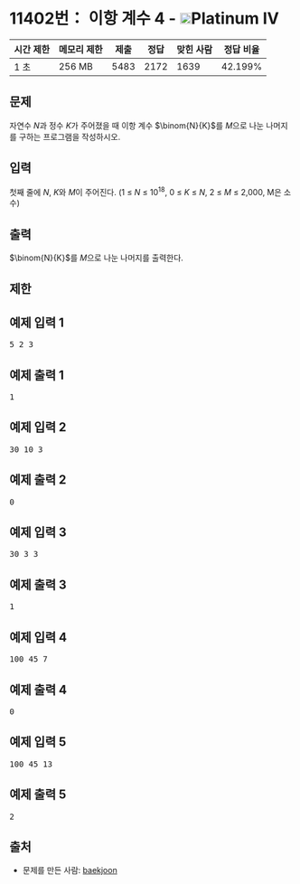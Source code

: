# 11402번： 이항 계수 4 - <img src="https://static.solved.ac/tier_small/17.svg" style="height:20px" />Platinum IV

| 시간 제한 | 메모리 제한 | 제출 | 정답 | 맞힌 사람 | 정답 비율 |
| --- | --- | --- | --- | --- | --- |
| 1 초 | 256 MB | 5483 | 2172 | 1639 | 42.199% |

## 문제

자연수 $N$과 정수 $K$가 주어졌을 때 이항 계수 $\binom{N}{K}$를 $M$으로 나눈 나머지를 구하는 프로그램을 작성하시오.

## 입력

첫째 줄에 $N$, $K$와 $M$이 주어진다. (1 ≤ $N$ ≤ 10<sup>18</sup>, 0 ≤ $K$ ≤ $N$, 2 ≤ $M$ ≤ 2,000, M은 소수)
## 출력

$\binom{N}{K}$를 $M$으로 나눈 나머지를 출력한다.

## 제한

## 예제 입력 1

<pre>5 2 3
</pre>
## 예제 출력 1

<pre>1
</pre>
## 예제 입력 2

<pre>30 10 3
</pre>
## 예제 출력 2

<pre>0
</pre>
## 예제 입력 3

<pre>30 3 3
</pre>
## 예제 출력 3

<pre>1
</pre>
## 예제 입력 4

<pre>100 45 7
</pre>
## 예제 출력 4

<pre>0
</pre>
## 예제 입력 5

<pre>100 45 13
</pre>
## 예제 출력 5

<pre>2
</pre>
## 출처

- 문제를 만든 사람: [baekjoon](/user/baekjoon)
